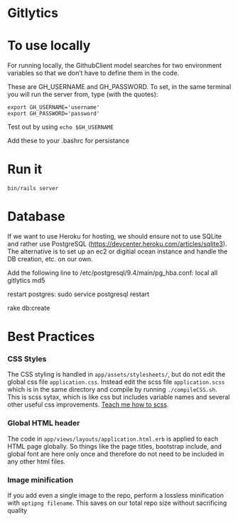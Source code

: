 # Gitlytics

# To use locally
For running locally, the GithubClient model searches for two environment variables so that we don’t have to define them in the code.

These are GH_USERNAME and GH_PASSWORD.  To set, in the same terminal you will run the server from, type (with the quotes): 

```
export GH_USERNAME='username'
export GH_PASSWORD='password'
```

Test out by using
``` echo $GH_USERNAME ```

Add these to your .bashrc for persistance

# Run it
```bin/rails server```

# Database
If we want to use Heroku for hosting, we should ensure not to use SQLite and rather use PostgreSQL (https://devcenter.heroku.com/articles/sqlite3).  The alternative is to set up an ec2 or digitial ocean instance and handle the DB creation, etc. on our own.

Add the following line to /etc/postgresql/9.4/main/pg_hba.conf:
local   all gitlytics   md5

restart postgres:
sudo service postgresql restart

rake db:create

# Best Practices
### CSS Styles
The CSS styling is handled in ```app/assets/stylesheets/```, but do not edit the global css file ```application.css```. Instead edit the scss file ```application.scss``` which is in the same directory and compile by running ```./compileCSS.sh```. This is scss sytax, which is like css but includes variable names and several other useful css improvements. [Teach me how to scss](http://sass-lang.com/guide).

### Global HTML header
The code in ```app/views/layouts/application.html.erb``` is applied to each HTML
page globally. So things like the page titles, bootstrap include, and global font are here only once and therefore do not need to be included in any other html files.

### Image minification
If you add even a single image to the repo, perform a lossless minification with ```optipng filename```. This saves on our total repo size without sacrificing quality
